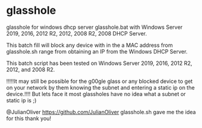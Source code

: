 # glasshole
glasshole for windows dhcp server
glasshole.bat with Windows Server 2019, 2016, 2012 R2, 2012, 2008 R2, 2008 DHCP Server.

This batch fill will block any device with in the a MAC address from glasshole.sh range from obtaining an IP from the Windows DHCP Server.

This batch script has been tested on Windows Server 2019, 2016, 2012 R2, 2012, and 2008 R2.

!!!!!It may still be possible for the g00gle glass or any blocked device to get on your network by them knowing the subnet and entering a static ip on the device.!!!! But lets face it most glassholes have no idea what a subnet or static ip is ;)

@JulianOliver https://github.com/JulianOliver glasshole.sh gave me the idea for this thank you!
